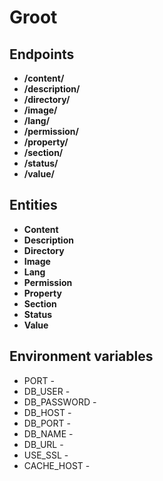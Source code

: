 # Groot

## Endpoints 

* **/content/**
* **/description/**
* **/directory/**
* **/image/**
* **/lang/**
* **/permission/**
* **/property/**
* **/section/**
* **/status/**
* **/value/**

## Entities

* **Content**
* **Description**
* **Directory**
* **Image**
* **Lang**
* **Permission**
* **Property**
* **Section**
* **Status**
* **Value**


## Environment variables

* PORT -
* DB_USER -
* DB_PASSWORD -
* DB_HOST -
* DB_PORT - 
* DB_NAME - 
* DB_URL - 
* USE_SSL -
* CACHE_HOST - 
